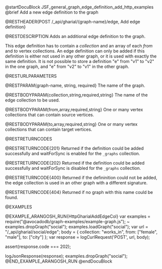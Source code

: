 @startDocuBlock JSF_general_graph_edge_definition_add_http_examples
@brief Add a new edge definition to the graph

@RESTHEADER{POST /_api/gharial/{graph-name}/edge, Add edge definition}

@RESTDESCRIPTION
Adds an additional edge definition to the graph.

This edge definition has to contain a *collection* and an array of
each *from* and *to* vertex collections.  An edge definition can only
be added if this definition is either not used in any other graph, or
it is used with exactly the same definition. It is not possible to
store a definition "e" from "v1" to "v2" in the one graph, and "e"
from "v2" to "v1" in the other graph.

@RESTURLPARAMETERS

@RESTPARAM{graph-name, string, required}
The name of the graph.

@RESTBODYPARAM{collection,string,required,string}
The name of the edge collection to be used.

@RESTBODYPARAM{from,array,required,string}
One or many vertex collections that can contain source vertices.

@RESTBODYPARAM{to,array,required,string}
One or many vertex collections that can contain target vertices.

@RESTRETURNCODES

@RESTRETURNCODE{201}
Returned if the definition could be added successfully and
waitForSync is enabled for the `_graphs` collection.

@RESTRETURNCODE{202}
Returned if the definition could be added successfully and
waitForSync is disabled for the `_graphs` collection.

@RESTRETURNCODE{400}
Returned if the defininition could not be added, the edge collection
is used in an other graph with a different signature.

@RESTRETURNCODE{404}
Returned if no graph with this name could be found.

@EXAMPLES

@EXAMPLE_ARANGOSH_RUN{HttpGharialAddEdgeCol}
  var examples = require("@avocadodb/graph-examples/example-graph.js");
~ examples.dropGraph("social");
  examples.loadGraph("social");
  var url = "/_api/gharial/social/edge";
  body = {
    collection: "works_in",
    from: ["female", "male"],
    to: ["city"]
  };
  var response = logCurlRequest('POST', url, body);

  assert(response.code === 202);

  logJsonResponse(response);
  examples.dropGraph("social");
@END_EXAMPLE_ARANGOSH_RUN
@endDocuBlock
